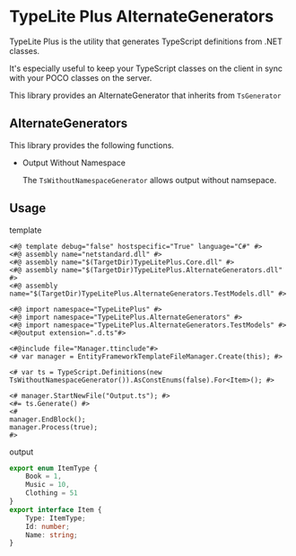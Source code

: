 # TypeLite Plus AlternateGenerators

TypeLite Plus is the utility that generates TypeScript definitions from .NET classes.

It's especially useful to keep your TypeScript classes on the client in sync with your POCO classes on the server.

This library provides an AlternateGenerator that inherits from `TsGenerator`

## AlternateGenerators

This library provides the following functions.

- Output Without Namespace

  The `TsWithoutNamespaceGenerator` allows output without namsepace.

## Usage

template

```TypeLite.tt
<#@ template debug="false" hostspecific="True" language="C#" #>
<#@ assembly name="netstandard.dll" #>
<#@ assembly name="$(TargetDir)TypeLitePlus.Core.dll" #>
<#@ assembly name="$(TargetDir)TypeLitePlus.AlternateGenerators.dll" #>
<#@ assembly name="$(TargetDir)TypeLitePlus.AlternateGenerators.TestModels.dll" #>

<#@ import namespace="TypeLitePlus" #>
<#@ import namespace="TypeLitePlus.AlternateGenerators" #>
<#@ import namespace="TypeLitePlus.AlternateGenerators.TestModels" #>
<#@output extension=".d.ts"#>

<#@include file="Manager.ttinclude"#>
<# var manager = EntityFrameworkTemplateFileManager.Create(this); #>

<# var ts = TypeScript.Definitions(new TsWithoutNamespaceGenerator()).AsConstEnums(false).For<Item>(); #>

<# manager.StartNewFile("Output.ts"); #>
<#= ts.Generate() #>
<#
manager.EndBlock();
manager.Process(true);
#>
```

output

```typescript:Output.ts
export enum ItemType {
	Book = 1,
	Music = 10,
	Clothing = 51
}
export interface Item {
	Type: ItemType;
	Id: number;
	Name: string;
}
```
